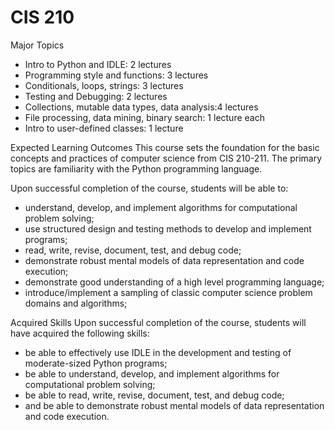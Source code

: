 # CIS 210
Major Topics
- Intro to Python and IDLE: 2 lectures
- Programming style and functions: 3 lectures
- Conditionals, loops, strings: 3 lectures
- Testing and Debugging: 2 lectures
- Collections, mutable data types, data analysis:4 lectures
- File processing, data mining, binary search: 1 lecture each
- Intro to user-defined classes: 1 lecture

Expected Learning Outcomes This course sets the foundation for the basic
concepts and practices of computer science from CIS 210-211. The primary topics
are familiarity with the Python programming language.

Upon successful completion of the course, students will be able to:

- understand, develop, and implement algorithms for computational problem
  solving;
- use structured design and testing methods to develop and implement programs;
- read, write, revise, document, test, and debug code;
- demonstrate robust mental models of data representation and code execution;
- demonstrate good understanding of a high level programming language;
- introduce/implement a sampling of classic computer science problem domains and
  algorithms;

Acquired Skills Upon successful completion of the course, students will have
acquired the following skills:

- be able to effectively use IDLE in the development and testing of
  moderate-sized Python programs;
- be able to understand, develop, and implement algorithms for computational
  problem solving;
- be able to read, write, revise, document, test, and debug code;
- and be able to demonstrate robust mental models of data representation and
  code execution.
